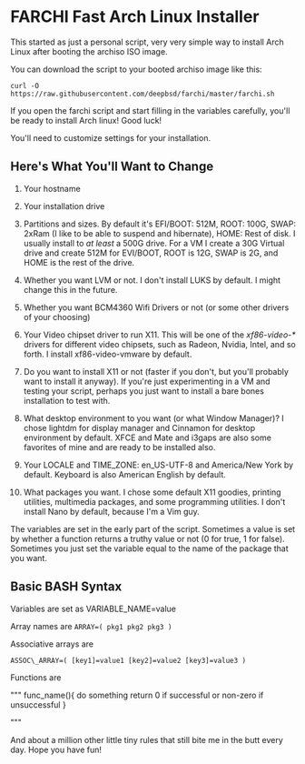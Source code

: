 # FARCHI    Fast Arch Linux Installer

This started as just a personal script, very very simple way to install 
Arch Linux after booting the archiso ISO image.  

You can download the script to your booted archiso image like this:

`curl -O https://raw.githubusercontent.com/deepbsd/farchi/master/farchi.sh`

If you open the farchi script and start filling in the
variables carefully, you'll be ready to install Arch linux!
Good luck!

You'll need to customize settings for your installation.

## Here's What You'll Want to Change

1. Your hostname

2. Your installation drive

3. Partitions and sizes.  By default it's EFI/BOOT: 512M, ROOT: 100G, SWAP: 2xRam (I like
   to be able to suspend and hibernate), HOME: Rest of disk.  I usually install to _at
   least_ a 500G drive.  For a VM I create a 30G Virtual drive and create 512M for
   EVI/BOOT, ROOT is 12G, SWAP is 2G, and HOME is the rest of the drive.

4. Whether you want LVM or not.  I don't install LUKS by default.  I might change this in
   the future.

5. Whether you want BCM4360 Wifi Drivers or not (or some other drivers of your choosing)

6. Your Video chipset driver to run X11.  This will be one of the _xf86-video-*_ drivers
   for different video chipsets, such as Radeon, Nvidia, Intel, and so forth. I install
   xf86-video-vmware by default.

7. Do you want to install X11 or not (faster if you don't, but you'll probably want to
   install it anyway).  If you're just experimenting in a VM and testing your script,
   perhaps you just want to install a bare bones installation to test with.

8. What desktop environment to you want (or what Window Manager)? I chose lightdm for
   display manager and Cinnamon for desktop environment by default.  XFCE and Mate and
   i3gaps are also some favorites of mine and are ready to be installed also.

9. Your LOCALE and TIME\_ZONE:  en\_US-UTF-8 and America/New York by default.  Keyboard is
   also American English by default.

10. What packages you want.  I chose some default X11 goodies, printing utilities,
    multimedia packages, and some programming utilities.  I don't install Nano by
    default, because I'm a Vim guy.  

The variables are set in the early part of the script.  Sometimes a value is set by
whether a function returns a truthy value or not (0 for true, 1 for false).  Sometimes
you just set the variable equal to the name of the package that you want.  

## Basic BASH Syntax

Variables are set as VARIABLE\_NAME=value

Array names are  `ARRAY=( pkg1 pkg2 pkg3 )`

Associative arrays are

`ASSOC\_ARRAY=( [key1]=value1 [key2]=value2 [key3]=value3 )`

Functions are

"""
func\_name(){
    do something
    return 0 if successful or non-zero if unsuccessful
}

"""

And about a million other little tiny rules that still bite me in the butt every day.
Hope you have fun!
